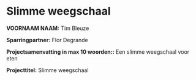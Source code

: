 # Slimme weegschaal

**VOORNAAM NAAM:** Tim Bleuze

**Sparringpartner:** Flor Degrande

**Projectsamenvatting in max 10 woorden::** Een slimme weegschaal voor eten

**Projecttitel:** Slimme weegschaal
